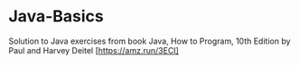 # Java-Basics

Solution to Java exercises from book Java, How to Program, 10th Edition by Paul and Harvey Deitel [https://amz.run/3ECI]
